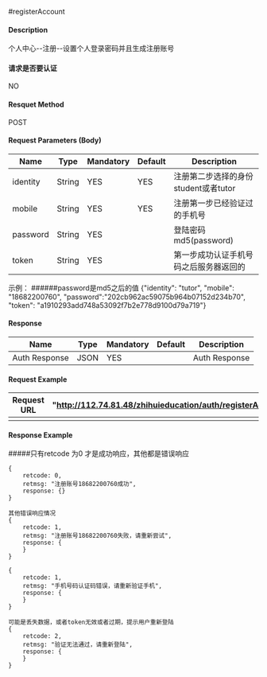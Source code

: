 #registerAccount 
#### Description
个人中心--注册--设置个人登录密码并且生成注册账号


#### 请求是否要认证
NO

#### Resquet Method
POST


#### Request Parameters (Body)

| Name | Type | Mandatory | Default | Description |
| -- | -- | -- | -- | -- |
| identity    | String | YES | YES | 注册第二步选择的身份 student或者tutor |
| mobile    | String | YES | YES | 注册第一步已经验证过的手机号 |
| password    | String | YES |  | 登陆密码 md5(password) |
| token    | String | YES |  | 第一步成功认证手机号码之后服务器返回的 |
示例： 
######password是md5之后的值
{"identity": "tutor", "mobile": "18682200760", "password":"202cb962ac59075b964b07152d234b70",  "token": "a1910293add748a53092f7b2e778d9100d79a719"}

#### Response
| Name | Type | Mandatory | Default | Description |
| -- | -- | -- | -- | -- |
| Auth Response | JSON | YES| | Auth Response |


#### Request Example

|Request URL | "http://112.74.81.48/zhihuieducation/auth/registerAccount" |
| --| -- |
| | |

#### Response Example


#####只有retcode 为0 才是成功响应，其他都是错误响应
```
{
    retcode: 0, 
    retmsg: "注册账号18682200760成功",
    response: {}
}

其他错误响应情况
{
    retcode: 1, 
    retmsg: "注册账号18682200760失败，请重新尝试",
    response: {
    }
}

{
    retcode: 1, 
    retmsg: "手机号码认证码错误，请重新验证手机",
    response: {
    }
}

可能是丢失数据，或者token无效或者过期，提示用户重新登陆
{
    retcode: 2, 
    retmsg: "验证无法通过，请重新登陆",
    response: {
    }
}
```



